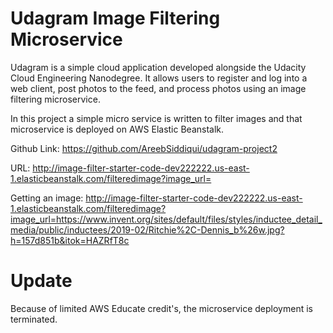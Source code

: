 # Udagram Image Filtering Microservice

Udagram is a simple cloud application developed alongside the Udacity Cloud Engineering Nanodegree. It allows users to register and log into a web client, post photos to the feed, and process photos using an image filtering microservice.

In this project a simple micro service is written to filter images and that microservice is deployed on AWS Elastic Beanstalk.

Github Link:
https://github.com/AreebSiddiqui/udagram-project2

URL:
http://image-filter-starter-code-dev222222.us-east-1.elasticbeanstalk.com/filteredimage?image_url=

Getting an image:
http://image-filter-starter-code-dev222222.us-east-1.elasticbeanstalk.com/filteredimage?image_url=https://www.invent.org/sites/default/files/styles/inductee_detail_media/public/inductees/2019-02/Ritchie%2C-Dennis_b%26w.jpg?h=157d851b&itok=HAZRfT8c

# Update
Because of limited AWS Educate credit's, the microservice deployment is terminated.
